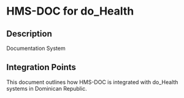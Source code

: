 # HMS-DOC for do_Health

## Description

Documentation System

## Integration Points

This document outlines how HMS-DOC is integrated with do_Health systems in Dominican Republic.
